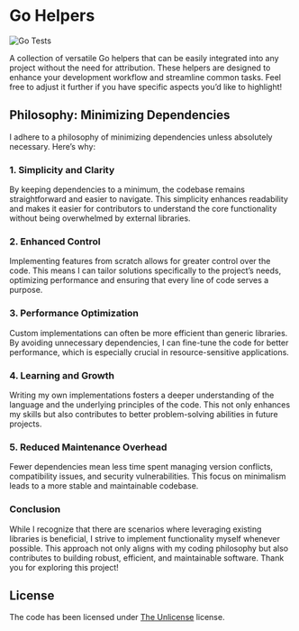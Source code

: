# Go Helpers

![Go Tests](https://github.com/softwarespot/replay/actions/workflows/go.yml/badge.svg)

A collection of versatile Go helpers that can be easily integrated into any
project without the need for attribution. These helpers are designed to
enhance your development workflow and streamline common tasks. Feel free to
adjust it further if you have specific aspects you’d like to highlight!

## Philosophy: Minimizing Dependencies

I adhere to a philosophy of minimizing dependencies unless absolutely necessary.
Here’s why:

### 1. **Simplicity and Clarity**

By keeping dependencies to a minimum, the codebase remains straightforward and
easier to navigate. This simplicity enhances readability and makes it easier for
contributors to understand the core functionality without being overwhelmed by
external libraries.

### 2. **Enhanced Control**

Implementing features from scratch allows for greater control over the code.
This means I can tailor solutions specifically to the project’s needs,
optimizing performance and ensuring that every line of code serves a purpose.

### 3. **Performance Optimization**

Custom implementations can often be more efficient than generic libraries. By
avoiding unnecessary dependencies, I can fine-tune the code for better
performance, which is especially crucial in resource-sensitive applications.

### 4. **Learning and Growth**

Writing my own implementations fosters a deeper understanding of the language
and the underlying principles of the code. This not only enhances my skills but
also contributes to better problem-solving abilities in future projects.

### 5. **Reduced Maintenance Overhead**

Fewer dependencies mean less time spent managing version conflicts,
compatibility issues, and security vulnerabilities. This focus on minimalism
leads to a more stable and maintainable codebase.

### Conclusion

While I recognize that there are scenarios where leveraging existing libraries
is beneficial, I strive to implement functionality myself whenever possible.
This approach not only aligns with my coding philosophy but also contributes to
building robust, efficient, and maintainable software. Thank you for exploring
this project!

## License

The code has been licensed under [The Unlicense](https://opensource.org/license/unlicense) license.
